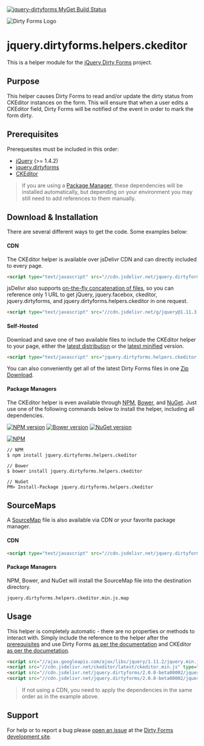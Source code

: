 [![jquery-dirtyforms MyGet Build Status](https://www.myget.org/BuildSource/Badge/jquery-dirtyforms?identifier=193d9dab-a526-484e-8062-9a960322f246)](https://www.myget.org/)

![Dirty Forms Logo](https://raw.githubusercontent.com/snikch/jquery.dirtyforms/master/branding/dirty-forms-logo.png)

# jquery.dirtyforms.helpers.ckeditor

This is a helper module for the [jQuery Dirty Forms](https://github.com/snikch/jquery.dirtyforms) project.

## Purpose

This helper causes Dirty Forms to read and/or update the dirty status from CKEditor instances on the form. This will ensure that when a user edits a CKEditor field, Dirty Forms will be notified of the event in order to mark the form dirty.

## Prerequisites

Prerequesites must be included in this order:

- [jQuery](http://jquery.com) (>= 1.4.2)
- [jquery.dirtyforms](https://github.com/snikch/jquery.dirtyforms)
- [CKEditor](http://ckeditor.com/download)

> If you are using a [Package Manager](#package-managers), these dependencies will be installed automatically, but depending on your environment you may still need to add references to them manually.

## Download & Installation
There are several different ways to get the code. Some examples below:

#### CDN
The CKEditor helper is available over jsDelivr CDN and can directly included to every page.
```HTML
<script type="text/javascript" src="//cdn.jsdelivr.net/jquery.dirtyforms/2.0.0-beta00002/jquery.dirtyforms.helpers.ckeditor.min.js"></script>
```

jsDelivr also supports [on-the-fly concatenation of files](https://github.com/jsdelivr/jsdelivr#load-multiple-files-with-single-http-request), so you can reference only 1 URL to get jQuery, jquery.facebox, ckeditor, jquery.dirtyforms, and jquery.dirtyforms.helpers.ckeditor in one request.
```HTML
<script type="text/javascript" src="//cdn.jsdelivr.net/g/jquery@1.11.3,jquery.facebox,ckeditor(ckeditor.js),jquery.dirtyforms@2.0.0-beta00002(jquery.dirtyforms.min.js+jquery.dirtyforms.helpers.ckeditor.min.js)"></script>
```

#### Self-Hosted
Download and save one of two available files to include the CKEditor helper to your page, either the [latest distribution](https://raw.githubusercontent.com/NightOwl888/jquery.dirtyforms.helpers.ckeditor.dist/master/jquery.dirtyforms.helpers.ckeditor.js) or the [latest minified](https://raw.githubusercontent.com/NightOwl888/jquery.dirtyforms.helpers.ckeditor.dist/master/jquery.dirtyforms.helpers.ckeditor.min.js) version.
```HTML
<script type="text/javascript" src="jquery.dirtyforms.helpers.ckeditor.min.js"></script>
```

You can also conveniently get all of the latest Dirty Forms files in one [Zip Download](https://github.com/NightOwl888/jquery.dirtyforms.dist/archive/master.zip).

#### Package Managers
The CKEditor helper is even available through [NPM](http://npmjs.org), [Bower](http://bower.io), and [NuGet](https://www.nuget.org/). Just use one of the following commands below to install the helper, including all dependencies.

[![NPM version](https://badge.fury.io/js/jquery.dirtyforms.helpers.ckeditor.svg)](http://www.npmjs.org/package/jquery.dirtyforms.helpers.ckeditor)
[![Bower version](https://badge.fury.io/bo/jquery.dirtyforms.helpers.ckeditor.svg)](http://bower.io/search/?q=jquery.dirtyforms.helpers.ckeditor)
[![NuGet version](https://badge.fury.io/nu/jquery.dirtyforms.helpers.ckeditor.svg)](https://www.nuget.org/packages/jquery.dirtyforms.helpers.ckeditor/)

[![NPM](https://nodei.co/npm/jquery.dirtyforms.helpers.ckeditor.png?compact=true)](https://nodei.co/npm/jquery.dirtyforms.helpers.ckeditor/)
```
// NPM
$ npm install jquery.dirtyforms.helpers.ckeditor

// Bower
$ bower install jquery.dirtyforms.helpers.ckeditor

// NuGet
PM> Install-Package jquery.dirtyforms.helpers.ckeditor
```

## SourceMaps

A [SourceMap](https://docs.google.com/document/d/1U1RGAehQwRypUTovF1KRlpiOFze0b-_2gc6fAH0KY0k/edit?hl=en_US&pli=1&pli=1) file is also available via CDN or your favorite package manager.

#### CDN

```HTML
<script type="text/javascript" src="//cdn.jsdelivr.net/jquery.dirtyforms/2.0.0-beta00002/jquery.dirtyforms.helpers.ckeditor.min.js.map"></script>
```

#### Package Managers

NPM, Bower, and NuGet will install the SourceMap file into the destination directory.

```
jquery.dirtyforms.helpers.ckeditor.min.js.map
```

## Usage

This helper is completely automatic - there are no properties or methods to interact with. Simply include the reference to the helper after the [prerequisites](#prerequisites) and use Dirty Forms [as per the documentation](https://github.com/snikch/jquery.dirtyforms#usage) and CKEditor [as per the documetation](http://docs.ckeditor.com/#!/guide/dev_installation).

```HTML
<script src="//ajax.googleapis.com/ajax/libs/jquery/1.11.2/jquery.min.js" type="text/javascript"></script>
<script src="//cdn.jsdelivr.net/ckeditor/latest/ckeditor.min.js" type="text/javascript"></script>
<script src="//cdn.jsdelivr.net/jquery.dirtyforms/2.0.0-beta00002/jquery.dirtyforms.min.js" type="text/javascript"></script>
<script src="//cdn.jsdelivr.net/jquery.dirtyforms/2.0.0-beta00002/jquery.dirtyforms.helpers.ckeditor.min.js" type="text/javascript"></script>
```

> If not using a CDN, you need to apply the dependencies in the same order as in the example above.


## Support

For help or to report a bug please [open an issue](https://github.com/snikch/jquery.dirtyforms/issues/new) at the [Dirty Forms development site](https://github.com/snikch/jquery.dirtyforms/).
